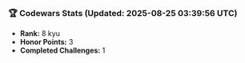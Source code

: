### 🏆 Codewars Stats (Updated: 2025-08-25 03:39:56 UTC)

- **Rank:** 8 kyu
- **Honor Points:** 3
- **Completed Challenges:** 1
